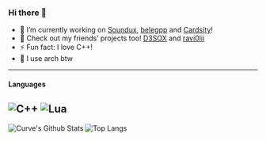 ### Hi there 👋
- 🔭 I’m currently working on [Soundux](https://github.com/Soundux/Soundux), [belegpp](https://github.com/belegpp/) and [Cardsity](https://github.com/Cardsity)!
- 💬 Check out my friends’ projects too! [D3SOX](https://github.com/D3SOX) and [ravi0lii](https://github.com/ravi0lii)
- ⚡ Fun fact: I love C++!
- 📝 I use arch btw
---

#### Languages
![C++](https://img.shields.io/badge/C%2B%2B-00599C?style=for-the-badge&logo=c%2B%2B&logoColor=fff)
![Lua](https://img.shields.io/badge/Lua-2C2D72?style=for-the-badge&logo=lua&logoColor=fff)
---

<p>
  <img align="left" alt="Curve's Github Stats" src="https://github-readme-stats.vercel.app/api?username=Curve&show_icons=true&hide_border=true&theme=dark" />
  <img align="left" alt="Top Langs" src="https://github-readme-stats.vercel.app/api/top-langs/?username=Curve&layout=compact&hide_border=true&theme=dark" />
</p>
